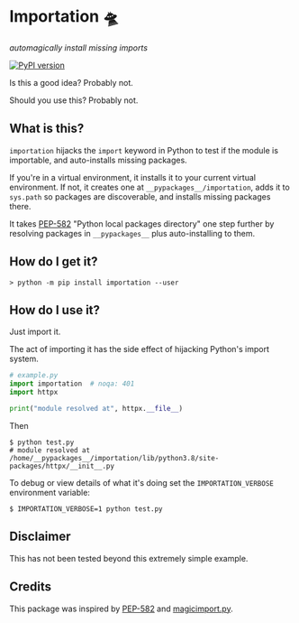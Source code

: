 # Importation 🛸
*automagically install missing imports*

<a href="https://badge.fury.io/py/importation"><img src="https://badge.fury.io/py/importation.svg" alt="PyPI version"/></a>

Is this a good idea? Probably not.

Should you use this? Probably not.

## What is this?

`importation` hijacks the `import` keyword in Python to test if the module is importable, and auto-installs missing packages.

If you're in a virtual environment, it installs it to your current virtual environment. If not, it creates one at `__pypackages__/importation`, adds it to `sys.path` so packages are discoverable, and installs missing packages there.

It takes [PEP-582](https://www.python.org/dev/peps/pep-0582/) "Python local packages directory" one step further by resolving packages in `__pypackages__` plus auto-installing to them.

## How do I get it?
```
> python -m pip install importation --user
```

## How do I use it?
Just import it.

The act of importing it has the side effect of hijacking Python's import system.

```python
# example.py
import importation  # noqa: 401
import httpx

print("module resolved at", httpx.__file__)
```

Then
```
$ python test.py
# module resolved at /home/__pypackages__/importation/lib/python3.8/site-packages/httpx/__init__.py
```

To debug or view details of what it's doing set the `IMPORTATION_VERBOSE` environment variable:
```
$ IMPORTATION_VERBOSE=1 python test.py
```

## Disclaimer
This has not been tested beyond this extremely simple example.

## Credits
This package was inspired by [PEP-582](https://www.python.org/dev/peps/pep-0582/) and [magicimport.py](https://github.com/dheera/magicimport.py).